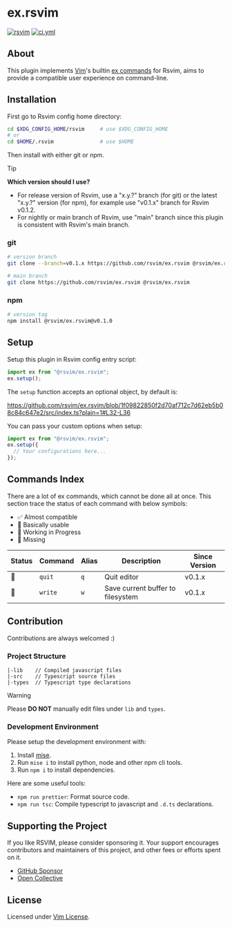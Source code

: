# ex.rsvim

<a href="https://www.npmjs.com/package/@rsvim/ex.rsvim"><img alt="rsvim" src="https://img.shields.io/npm/v/%40rsvim%2Fex.rsvim" /></a>
<a href="https://github.com/rsvim/ex.rsvim/actions/workflows/ci.yml"><img alt="ci.yml" src="https://img.shields.io/github/actions/workflow/status/rsvim/ex.rsvim/ci.yml?branch=main&label=ci" /></a>

## About

This plugin implements [Vim](https://www.vim.org/)'s builtin [ex commands](https://vimhelp.org/index.txt.html#index.txt) for Rsvim, aims to provide a compatible user experience on command-line.

## Installation

First go to Rsvim config home directory:

```bash
cd $XDG_CONFIG_HOME/rsvim     # use $XDG_CONFIG_HOME
# or
cd $HOME/.rsvim               # use $HOME
```

Then install with either git or npm.

> [!TIP]
> **Which version should I use?**
>
> - For release version of Rsvim, use a "x.y.?" branch (for git) or the latest "x.y.?" version (for npm), for example use "v0.1.x" branch for Rsvim v0.1.2.
> - For nightly or main branch of Rsvim, use "main" branch since this plugin is consistent with Rsvim's main branch.

### git

```bash
# version branch
git clone --branch=v0.1.x https://github.com/rsvim/ex.rsvim @rsvim/ex.rsvim

# main branch
git clone https://github.com/rsvim/ex.rsvim @rsvim/ex.rsvim
```

### npm

```bash
# version tag
npm install @rsvim/ex.rsvim@v0.1.0
```

## Setup

Setup this plugin in Rsvim config entry script:

```javascript
import ex from "@rsvim/ex.rsvim";
ex.setup();
```

The `setup` function accepts an optional object, by default is:

https://github.com/rsvim/ex.rsvim/blob/1f09822850f2d70af712c7d62eb5b08c84c647e2/src/index.ts?plain=1#L32-L36

You can pass your custom options when setup:

```javascript
import ex from "@rsvim/ex.rsvim";
ex.setup({
  // Your configurations here...
});
```

## Commands Index

There are a lot of ex commands, which cannot be done all at once. This section trace the status of each command with below symbols:

- ✅ Almost compatible
- 🔰 Basically usable
- 🚧 Working in Progress
- 🔴 Missing

| Status | Command | Alias | Description                       | Since Version |
| ------ | ------- | ----- | --------------------------------- | ------------- |
| 🔰     | `quit`  | `q`   | Quit editor                       | v0.1.x        |
| 🔰     | `write` | `w`   | Save current buffer to filesystem | v0.1.x        |

## Contribution

Contributions are always welcomed :)

### Project Structure

```
|-lib    // Compiled javascript files
|-src    // Typescript source files
|-types  // Typescript type declarations
```

> [!WARNING]
> Please **DO NOT** manually edit files under `lib` and `types`.

### Development Environment

Please setup the development environment with:

1. Install [mise](https://github.com/jdx/mise).
2. Run `mise i` to install python, node and other npm cli tools.
3. Run `npm i` to install dependencies.

Here are some useful tools:

- `npm run prettier`: Format source code.
- `npm run tsc`: Compile typescript to javascript and `.d.ts` declarations.

## Supporting the Project

If you like RSVIM, please consider sponsoring it. Your support encourages contributors and maintainers of this project, and other fees or efforts spent on it.

- [GitHub Sponsor](https://github.com/sponsors/rsvim)
- [Open Collective](https://opencollective.com/rsvim)

## License

Licensed under [Vim License](https://github.com/rsvim/ex.rsvim/blob/main/LICENSE.txt).
